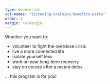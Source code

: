 ```yaml
---
type: double-col
col-names: "listening-training-benefits-parts"
order: 2
margin: no-margin
---
```


Whether you want to:
- <span class="bold">volunteer</span> to fight the overdose crisis
- <span class="bold">live</span> a more connected life
- <span class="bold">isolate yourself less</span>
- work on your long-term <span class="bold">recovery</span>
- <span class="bold">stay on course</span> after a recent detox

... this program is for you!
